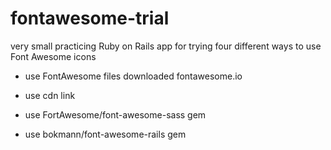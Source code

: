 # fontawesome-trial

very small practicing Ruby on Rails app for trying four different ways
to use Font Awesome icons

* use FontAwesome files downloaded fontawesome.io

* use cdn link

* use FortAwesome/font-awesome-sass gem

* use bokmann/font-awesome-rails gem
